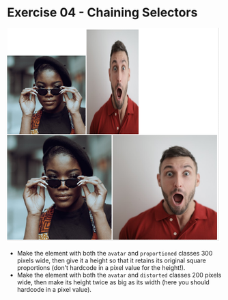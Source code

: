 # Exercise 04 - Chaining Selectors

![Example Image](./images/desired-outcome.jpg)

* Make the element with both the `avatar` and `proportioned` classes 300 pixels wide, then give it a height so that it retains its original square proportions (don't hardcode in a pixel value for the height!).  
* Make the element with both the `avatar` and `distorted` classes 200 pixels wide, then make its height twice as big as its width (here you should hardcode in a pixel value).